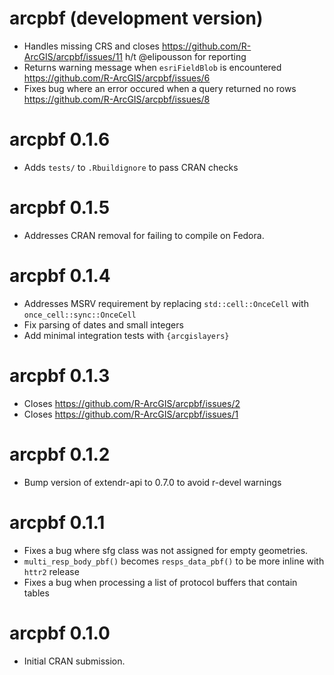 # arcpbf (development version)

* Handles missing CRS and closes <https://github.com/R-ArcGIS/arcpbf/issues/11> h/t @elipousson for reporting
* Returns warning message when `esriFieldBlob` is encountered <https://github.com/R-ArcGIS/arcpbf/issues/6>
* Fixes bug where an error occured when a query returned no rows <https://github.com/R-ArcGIS/arcpbf/issues/8>

# arcpbf 0.1.6

* Adds `tests/` to `.Rbuildignore` to pass CRAN checks

# arcpbf 0.1.5

* Addresses CRAN removal for failing to compile on Fedora.

# arcpbf 0.1.4

* Addresses MSRV requirement by replacing `std::cell::OnceCell` with `once_cell::sync::OnceCell`
* Fix parsing of dates and small integers 
* Add minimal integration tests with `{arcgislayers}`

# arcpbf 0.1.3

* Closes https://github.com/R-ArcGIS/arcpbf/issues/2
* Closes https://github.com/R-ArcGIS/arcpbf/issues/1

# arcpbf 0.1.2

* Bump version of extendr-api to 0.7.0 to avoid r-devel warnings

# arcpbf 0.1.1

* Fixes a bug where sfg class was not assigned for empty geometries. 
* `multi_resp_body_pbf()` becomes `resps_data_pbf()` to be more inline with `httr2` release
* Fixes a bug when processing a list of protocol buffers that contain tables

# arcpbf 0.1.0

* Initial CRAN submission.
